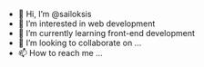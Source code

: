 - 👋 Hi, I’m @sailoksis
- 👀 I’m interested in web development
- 🌱 I’m currently learning front-end development
- 💞️ I’m looking to collaborate on ...
- 📫 How to reach me ...

<!---
sailoksis/sailoksis is a ✨ special ✨ repository because its `README.md` (this file) appears on your GitHub profile.
You can click the Preview link to take a look at your changes.
--->
